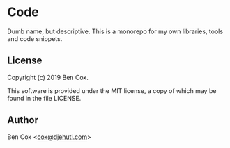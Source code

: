 # Code

Dumb name, but descriptive.
This is a monorepo for my own libraries, tools and code snippets.

## License

Copyright (c) 2019 Ben Cox.

This software is provided under the MIT license, a copy of which may be found
in the file LICENSE.

## Author

Ben Cox &lt;cox@djehuti.com&gt;
